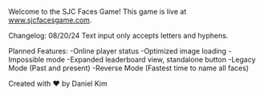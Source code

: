 Welcome to the SJC Faces Game! This game is live at www.sjcfacesgame.com.

Changelog:
08/20/24 Text input only accepts letters and hyphens.

Planned Features:
-Online player status
-Optimized image loading
-Impossible mode
-Expanded leaderboard view, standalone button
-Legacy Mode (Past and present)
-Reverse Mode (Fastest time to name all faces)



Created with ❤️ by Daniel Kim
